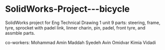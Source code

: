 # SolidWorks-Project---bicycle
SolidWorks project for Eng Technical Drawing 1 unit
9 parts:
  steering, 
  frame, 
  tyre, 
  sprocket with padel link, 
  linner charin,
  pin, 
  padel, 
  front tyre, 
and assmble parts.

co-workers:
  Mohammad Amin Maddah
  Syedeh Avin Omidvar
  Kimia Vidadi